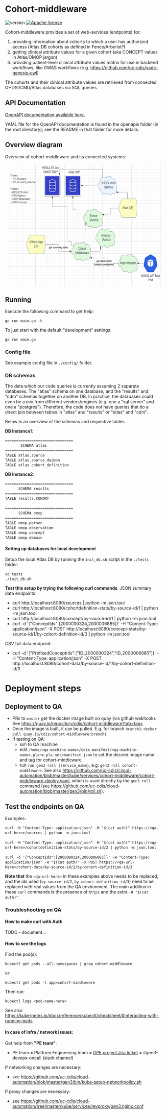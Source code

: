 # Cohort-middleware

![version](https://img.shields.io/github/release/uc-cdis/cohort-middleware.svg) [![Apache license](http://img.shields.io/badge/license-Apache-blue.svg?style=flat)](LICENSE)

Cohort-middleware provides a set of web-services (endpoints) for:

1. providing information about cohorts to which a user has authorized access (Atlas DB cohorts as defined in Fence/Arborist?)
2. getting clinical attribute values for a given cohort (aka CONCEPT values in Atlas/OMOP jargon)
3. providing patient-level clinical attribute values matrix for use in backend workflows, like GWAS workflows (e.g. https://github.com/uc-cdis/vadc-genesis-cwl)

The cohorts and their clinical attribute values are retrieved from
connected OHDSI/CMD/Atlas databases via SQL queries.

## API Documentation

[OpenAPI documentation available here.](https://petstore.swagger.io/?url=https://raw.githubusercontent.com/uc-cdis/cohort-middleware/master/openapis/swagger.yaml)

YAML file for the OpenAPI documentation is found in the openapis folder (in the root directory); see the README in that folder for more details.

## Overview diagram

Overview of cohort-middleware and its connected systems:

<div align="center">
<img src="./docs/cohort-middleware-overview.png" alt="Cohort-middleware and connected systems overview" height="400" hspace="10"/>
</div>


## Running

Execute the following command to get help:

```
go run main.go -h
```

To just start with the default "development" settings:
```
go run main.go
```


### Config file

See example config file in `./config/` folder.

### DB schemas

The data which our code queries is currently assuming 2 separate databases.
The "atlas" schema on one database, and the "results" and "cdm" schemas
together on another DB. In practice, the databases could even be a mix from
different vendors/engines (e.g. one a "sql server" and one a "postgres").
Therefore, the code does not have queries that do a direct join between
tables in "atlas" and "results" or "atlas" and "cdm".

Below is an overview of the schemas and respective tables.

**DB Instance1**:
```
===============================
       SCHEMA atlas
===============================
TABLE atlas.source
TABLE atlas.source_daimon
TABLE atlas.cohort_definition
```

**DB Instance2**:

```
===============================
      SCHEMA results
===============================
TABLE results.COHORT

===============================
      SCHEMA omop
===============================
TABLE omop.person
TABLE omop.observation
TABLE omop.concept
TABLE omop.domain
```


#### Setting up databases for local development

Setup the local Atlas DB by running the `init_db.sh` script in the `./tests` folder:

```
cd tests
./init_db.sh
```

**Test this setup by trying the following curl commands**:
JSON summary data endpoints:
- curl http://localhost:8080/sources | python -m json.tool
- curl http://localhost:8080/cohortdefinition-stats/by-source-id/1 | python -m json.tool
- curl http://localhost:8080/concept/by-source-id/1 | python -m json.tool
- curl -d '{"ConceptIds":[2000000324,2000006885]}' -H "Content-Type: application/json" -X POST http://localhost:8080/concept-stats/by-source-id/1/by-cohort-definition-id/3 | python -m json.tool

CSV full data endpoint:
- curl -d '{"PrefixedConceptIds":["ID_2000000324","ID_2000006885"]}' -H "Content-Type: application/json" -X POST http://localhost:8080/cohort-data/by-source-id/1/by-cohort-definition-id/3

# Deployment steps

## Deployment to QA

- PRs to `master` get the docker image built on quay (via github webhook). See https://quay.io/repository/cdis/cohort-middleware?tab=tags
- Once the image is built, it can be pulled. E.g. for branch `branch1`: `docker pull quay.io/cdis/cohort-middleware:branch1`
- If testing on QA:
   - ssh to QA machine
   - edit `/home/<qa-machine-name>/cdis-manifest/<qa-machine-name>.planx-pla.net/manifest.json` to set the desired image name and tag
     for cohort-middleware
   - run `run gen3 roll {service_name}`, e.g. `gen3 roll cohort-middleware`. See also https://github.com/uc-cdis/cloud-automation/blob/master/kube/services/cohort-middleware/cohort-middleware-deploy.yaml, which is used directly by the `gen3 roll` command (see https://github.com/uc-cdis/cloud-automation/blob/master/gen3/bin/roll.sh).

## Test the endpoints on QA

Examples:
```
curl -H "Content-Type: application/json" -H "$(cat auth)" https://<qa-url-here>/sources | python -m json.tool

curl -H "Content-Type: application/json" -H "$(cat auth)" https://<qa-url-here>/cohortdefinition-stats/by-source-id/2 | python -m json.tool

curl -d '{"ConceptIds":[2000000324,2000006885]}' -H "Content-Type: application/json" -H "$(cat auth)" -X POST https://<qa-url-here>/cohort-data/by-source-id/2/by-cohort-definition-id/3
```

**Note that** the `<qa-url-here>` in these examples above needs to be replaced, and the ids used (`by-source-id/2`, `by-cohort-definition-id/3`) need
to be replaced with real values from the QA environment. The main addition in these `curl` commands is the presence of `https` and the
extra `-H "$(cat auth)"`.

### Troubleshooting on QA

#### How to make curl with Auth

TODO - document...

#### How to see the logs

Find the pod(s):

```
kubectl get pods --all-namespaces | grep cohort-middleware
```

or:
```
kubectl get pods -l app=cohort-middleware
```

Then run:

```
kubectl logs <pod-name-here>
```

See also https://kubernetes.io/docs/reference/kubectl/cheatsheet/#interacting-with-running-pods


#### In case of infra / network issues:

Get help from **"PE team"**:
- PE team = Platform Engineering team = [GPE project Jira ticket](https://ctds-planx.atlassian.net/browse/GPE) = #gen3-devops-oncall (slack channel)

If networking changes are necessary:
- see https://github.com/uc-cdis/cloud-automation/blob/master/gen3/bin/kube-setup-networkpolicy.sh

If proxy changes are necessary:
- see https://github.com/uc-cdis/cloud-automation/tree/master/kube/services/revproxy/gen3.nginx.conf

